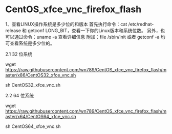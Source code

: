 # CentOS_xfce_vnc_firefox_flash
1、查看LINUX操作系统是多少位的和版本
首先执行命令：cat /etc/redhat-release 和 getconf LONG_BIT，查看一下你的Linux版本和系统位数。
另外，也可以通过命令：uname -a 查看详细信息
附加：file /sbin/init 或者 getconf -a 均可查看系统是多少位的。

2.1 32 位系统

wget https://raw.githubusercontent.com/wn789/CentOS_xfce_vnc_firefox_flash/master/x86/CentOS32_xfce_vnc.sh

sh CentOS32_xfce_vnc.sh

2.2 64 位系统

wget https://raw.githubusercontent.com/wn789/CentOS_xfce_vnc_firefox_flash/master/x64/CentOS64_xfce_vnc.sh

sh CentOS64_xfce_vnc.sh
